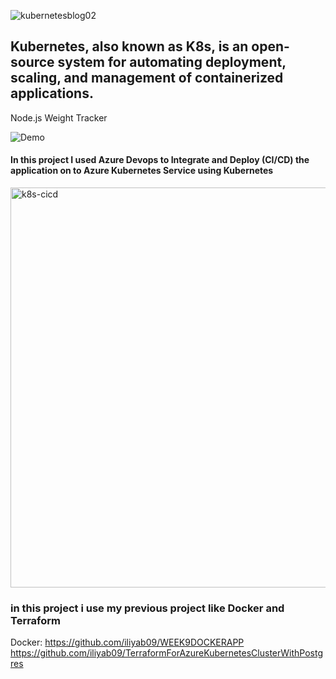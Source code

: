 ![kubernetesblog02](https://user-images.githubusercontent.com/16802411/142779565-eefd0716-f91b-4f51-98d6-987ed2c2ee30.jpg)
## Kubernetes, also known as K8s, is an open-source system for automating deployment, scaling, and management of containerized applications.



Node.js Weight Tracker

![Demo](docs/build-weight-tracker-app-demo.gif)
#### In this project I used Azure Devops to Integrate and Deploy (CI/CD) the application on to Azure Kubernetes Service using Kubernetes
<img width="640" alt="k8s-cicd" src="https://user-images.githubusercontent.com/16802411/142779559-570bb175-0438-4f14-9100-423ef859348f.png">

### in this project i use my previous project like Docker and Terraform 
Docker: https://github.com/iliyab09/WEEK9DOCKERAPP</br>
        https://github.com/iliyab09/TerraformForAzureKubernetesClusterWithPostgres
